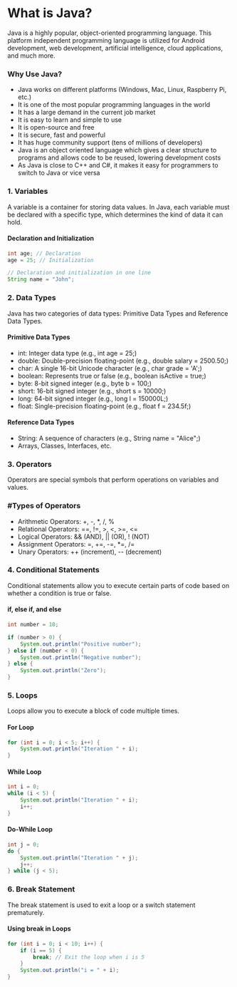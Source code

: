 # What is Java?
Java is a highly popular, object-oriented programming language. This platform independent programming language is utilized for Android development, web development, artificial intelligence, cloud applications, and much more.

### Why Use Java?
- Java works on different platforms (Windows, Mac, Linux, Raspberry Pi, etc.)
- It is one of the most popular programming languages in the world
- It has a large demand in the current job market
- It is easy to learn and simple to use
- It is open-source and free
- It is secure, fast and powerful
- It has huge community support (tens of millions of developers)
- Java is an object oriented language which gives a clear structure to programs and allows code to be reused, lowering development costs
- As Java is close to C++ and C#, it makes it easy for programmers to switch to Java or vice versa

### 1. Variables
A variable is a container for storing data values. In Java, each variable must be declared with a specific type, which determines the kind of data it can hold.

#### Declaration and Initialization
```java
int age; // Declaration
age = 25; // Initialization

// Declaration and initialization in one line
String name = "John";
```

### 2. Data Types
Java has two categories of data types: Primitive Data Types and Reference Data Types.

#### Primitive Data Types
- int: Integer data type (e.g., int age = 25;)
- double: Double-precision floating-point (e.g., double salary = 2500.50;)
- char: A single 16-bit Unicode character (e.g., char grade = 'A';)
- boolean: Represents true or false (e.g., boolean isActive = true;)
- byte: 8-bit signed integer (e.g., byte b = 100;)
- short: 16-bit signed integer (e.g., short s = 10000;)
- long: 64-bit signed integer (e.g., long l = 150000L;)
- float: Single-precision floating-point (e.g., float f = 234.5f;)
#### Reference Data Types
- String: A sequence of characters (e.g., String name = "Alice";)
- Arrays, Classes, Interfaces, etc.
### 3. Operators
Operators are special symbols that perform operations on variables and values.

### #Types of Operators
- Arithmetic Operators: +, -, *, /, %
- Relational Operators: ==, !=, >, <, >=, <=
- Logical Operators: && (AND), || (OR), ! (NOT)
- Assignment Operators: =, +=, -=, *=, /=
- Unary Operators: ++ (increment), -- (decrement)

 ### 4. Conditional Statements
Conditional statements allow you to execute certain parts of code based on whether a condition is true or false.

#### if, else if, and else
``` java
int number = 10;

if (number > 0) {
    System.out.println("Positive number");
} else if (number < 0) {
    System.out.println("Negative number");
} else {
    System.out.println("Zero");
}
```

### 5. Loops

Loops allow you to execute a block of code multiple times.

#### For Loop
``` java
for (int i = 0; i < 5; i++) {
    System.out.println("Iteration " + i);
}
```
#### While Loop
``` java 
int i = 0;
while (i < 5) {
    System.out.println("Iteration " + i);
    i++;
}
```

#### Do-While Loop

``` java
int j = 0;
do {
    System.out.println("Iteration " + j);
    j++;
} while (j < 5);
```
### 6. Break Statement
The break statement is used to exit a loop or a switch statement prematurely.

#### Using break in Loops
``` java
for (int i = 0; i < 10; i++) {
    if (i == 5) {
        break; // Exit the loop when i is 5
    }
    System.out.println("i = " + i);
}
```